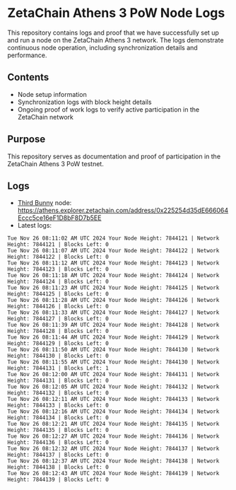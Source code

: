 # ZetaChain Athens 3 PoW Node Logs
This repository contains logs and proof that we have successfully set up and run a node on the ZetaChain Athens 3 network. The logs demonstrate continuous node operation, including synchronization details and performance.

## Contents
- Node setup information
- Synchronization logs with block height details
- Ongoing proof of work logs to verify active participation in the ZetaChain network

## Purpose
This repository serves as documentation and proof of participation in the ZetaChain Athens 3 PoW testnet.

## Logs

- [Third Bunny](https://thirdbunny.xyz/) node: https://athens.explorer.zetachain.com/address/0x225254d35dE666064Eccc5ce16eF1D8bF8D7b5EE
- Latest logs:
```
Tue Nov 26 08:11:02 AM UTC 2024 Your Node Height: 7844121 | Network Height: 7844121 | Blocks Left: 0
Tue Nov 26 08:11:07 AM UTC 2024 Your Node Height: 7844122 | Network Height: 7844122 | Blocks Left: 0
Tue Nov 26 08:11:12 AM UTC 2024 Your Node Height: 7844123 | Network Height: 7844123 | Blocks Left: 0
Tue Nov 26 08:11:18 AM UTC 2024 Your Node Height: 7844124 | Network Height: 7844124 | Blocks Left: 0
Tue Nov 26 08:11:23 AM UTC 2024 Your Node Height: 7844125 | Network Height: 7844125 | Blocks Left: 0
Tue Nov 26 08:11:28 AM UTC 2024 Your Node Height: 7844126 | Network Height: 7844126 | Blocks Left: 0
Tue Nov 26 08:11:33 AM UTC 2024 Your Node Height: 7844127 | Network Height: 7844127 | Blocks Left: 0
Tue Nov 26 08:11:39 AM UTC 2024 Your Node Height: 7844128 | Network Height: 7844128 | Blocks Left: 0
Tue Nov 26 08:11:44 AM UTC 2024 Your Node Height: 7844129 | Network Height: 7844129 | Blocks Left: 0
Tue Nov 26 08:11:50 AM UTC 2024 Your Node Height: 7844130 | Network Height: 7844130 | Blocks Left: 0
Tue Nov 26 08:11:55 AM UTC 2024 Your Node Height: 7844130 | Network Height: 7844131 | Blocks Left: 1
Tue Nov 26 08:12:00 AM UTC 2024 Your Node Height: 7844131 | Network Height: 7844131 | Blocks Left: 0
Tue Nov 26 08:12:05 AM UTC 2024 Your Node Height: 7844132 | Network Height: 7844132 | Blocks Left: 0
Tue Nov 26 08:12:11 AM UTC 2024 Your Node Height: 7844133 | Network Height: 7844133 | Blocks Left: 0
Tue Nov 26 08:12:16 AM UTC 2024 Your Node Height: 7844134 | Network Height: 7844134 | Blocks Left: 0
Tue Nov 26 08:12:21 AM UTC 2024 Your Node Height: 7844135 | Network Height: 7844135 | Blocks Left: 0
Tue Nov 26 08:12:27 AM UTC 2024 Your Node Height: 7844136 | Network Height: 7844136 | Blocks Left: 0
Tue Nov 26 08:12:32 AM UTC 2024 Your Node Height: 7844137 | Network Height: 7844137 | Blocks Left: 0
Tue Nov 26 08:12:37 AM UTC 2024 Your Node Height: 7844138 | Network Height: 7844138 | Blocks Left: 0
Tue Nov 26 08:12:43 AM UTC 2024 Your Node Height: 7844139 | Network Height: 7844139 | Blocks Left: 0
```

